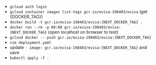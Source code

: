 - `gcloud auth login`
- `gcloud container images list-tags gcr.io/evisa-198403/evisa` (get {DOCKER_TAG})
- `docker build -t gcr.io/evisa-198403/evisa:{NEXT_DOCKER_TAG} .`
- `docker run --rm -p 80:80 gcr.io/evisa-198403/evisa:{NEXT_DOCKER_TAG}` (open localhost on browser to test)
- `gcloud docker -- push gcr.io/evisa-198403/evisa:{NEXT_DOCKER_TAG}`
- `vim deployment.yaml`
- update `- image: gcr.io/evisa-198403/evisa:{NEXT_DOCKER_TAG}` and save
- `kubectl apply -f .`
